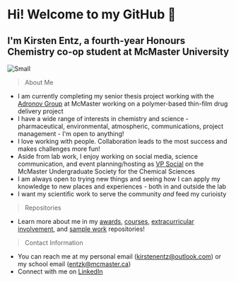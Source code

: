 # Hi! Welcome to my GitHub 👋
## I'm Kirsten Entz, a fourth-year Honours Chemistry co-op student at McMaster University

![Small](https://user-images.githubusercontent.com/97901782/153451099-2301962c-daa4-4a70-afc4-f71966a1801f.jpeg)


> About Me
- I am currently completing my senior thesis project working with the [Adronov Group](https://www.chemistry.mcmaster.ca/adronov/) at McMaster working on a polymer-based thin-film drug delivery project
- I have a wide range of interests in chemistry and science - pharmaceutical, environmental, atmospheric, communications, project management - I'm open to anything!
- I love working with people. Collaboration leads to the most success and makes challenges more fun! 
- Aside from lab work, I enjoy working on social media, science communication, and event planning/hosting as [VP Social](https://macmuscs.wixsite.com/muscs/meet-the-team) on the McMaster Undergraduate Society for the Chemical Sciences
- I am always open to trying new things and seeing how I can apply my knowledge to new places and experiences - both in and outside the lab
- I want my scientific work to serve the community _and_ feed my curioisty

> Repositories

- Learn more about me in my [awards](https://github.com/entzk/Awards), [courses](https://github.com/entzk/Courses-Taken), [extracurricular involvement](https://github.com/entzk/Extracurriculars), and [sample work](https://github.com/entzk/Written-Work) repositories!

> Contact Information
- You can reach me at my personal email (kirstenentz@outlook.com) or my school email (entzk@mcmaster.ca)
- Connect with me on [LinkedIn](https://www.linkedin.com/in/kirsten-entz/)

<!---
entzk/entzk is a ✨ special ✨ repository because its `README.md` (this file) appears on your GitHub profile.
You can click the Preview link to take a look at your changes.
--->
